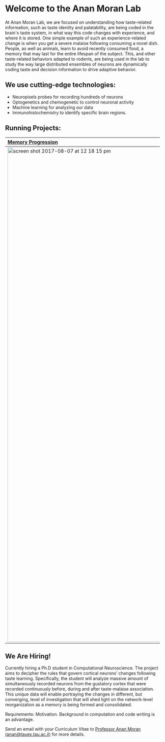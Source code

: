 # Welcome to the Anan Moran Lab
At Anan Moran Lab, we are focused on understanding how taste-related information, such as taste identity and palatability, are being coded in the brain's taste system, in what way this code changes with experience, and where it is stored. One simple example of such an experience-related change is when you get a severe malaise following consuming a novel dish. People, as well as animals, learn to avoid recently consumed food, a memory that may last for the entire lifespan of the subject. This, and other taste-related behaviors adapted to rodents, are being used in the lab to study the way large distributed ensembles of neurons are dynamically coding taste and decision information to drive adaptive behavior.    


## We use cutting-edge technologies:
- Neuropixels probes for recording hundreds of neurons
- Optogenetics and chemogenetic to control neuronal activity
- Machine learning  for analyzing our data
- Immunohistochemistry to identify specific brain regions.

## Running Projects: 

| [Memory Progression](https://www.ananmoranlab.sites.tau.ac.il/research)        | [Social Interactions](https://www.ananmoranlab.sites.tau.ac.il/research)           | [Ongoing Activity & Memory](https://www.ananmoranlab.sites.tau.ac.il/research)   | [Bitter Taste Logic](https://www.ananmoranlab.sites.tau.ac.il/research)  |
|:------------- |:-------------:|:-------------:| -----:|
| <img width="1604" alt="screen shot 2017-08-07 at 12 18 15 pm" src="https://static.wixstatic.com/media/341c28_68fe280611644a1e8877e77b55b89014~mv2.png/v1/fill/w_756,h_566,al_c,q_90,usm_0.66_1.00_0.01,enc_auto/6-8.png">      | <img width="1604" alt="screen shot 2017-08-07 at 12 18 15 pm" src="https://static.wixstatic.com/media/341c28_6cb8557490014472bebdac1dd911ceb8~mv2.png/v1/crop/x_0,y_0,w_544,h_450/fill/w_653,h_540,al_c,lg_1,q_85,enc_auto/341c28_6cb8557490014472bebdac1dd911ceb8~mv2.png"> | <img width="1604" alt="screen shot 2017-08-07 at 12 18 15 pm" src="https://user-images.githubusercontent.com/1942359/58953841-ded7b200-8797-11e9-9b2c-0b352c62999a.png"> | <img width="1604" alt="screen shot 2017-08-07 at 12 18 15 pm" src="https://static.wixstatic.com/media/341c28_fad592f14e114282ab512652fe7939a0~mv2.png/v1/fill/w_706,h_706,al_c,q_90,usm_0.66_1.00_0.01,enc_auto/DALL%C2%B7E%202023-07-14%2015_45_33%20-%20a%20photo%20of%20a%20rat's%20facial%20expression%20following%20tasting%20a%20bitt.png">  |


## We Are Hiring!
Currently hiring a Ph.D student in Computational Neuroscience. The project aims to decipher the rules that govern cortical neurons’ changes following taste learning. Specifically, the student will analyze massive amount of simultaneously recorded neurons from the gustatory cortex that were recorded continuously before, during and after taste-malaise association. This unique data will enable portraying the changes in different, but converging, level of investigation that will shed light on the network-level reorganization as a memory is being formed and consolidated.

Requirements: Motivation. Background in computation and code writing is an advantage.

Send an email with your Curriculum Vitae to [Professor Anan Moran (anan@tauex.tau.ac.il)](mailto:anan@tauex.tau.ac.il) for more details.
